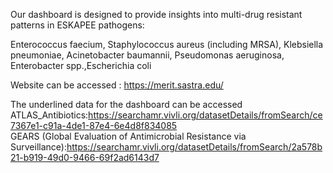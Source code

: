 Our dashboard is designed to provide insights into multi-drug resistant patterns in ESKAPEE pathogens:

Enterococcus faecium, Staphylococcus aureus (including MRSA), Klebsiella pneumoniae, Acinetobacter baumannii, Pseudomonas aeruginosa, Enterobacter spp.,Escherichia coli

Website can be accessed : https://merit.sastra.edu/

The underlined data for the dashboard can be accessed
ATLAS_Antibiotics:https://searchamr.vivli.org/datasetDetails/fromSearch/ce7367e1-c91a-4de1-87e4-6e4d8f834085  
GEARS (Global Evaluation of Antimicrobial Resistance via Surveillance):https://searchamr.vivli.org/datasetDetails/fromSearch/2a578b21-b919-49d0-9466-69f2ad6143d7
